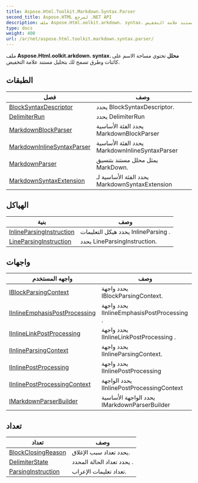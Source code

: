 ```yaml
---
title: Aspose.Html.Toolkit.Markdown.Syntax.Parser
second_title: Aspose.HTML لمرجع .NET API
description: ملف Aspose.Html.oolkit.arkdown. syntax. محلل تحتوي مساحة الاسم على كائنات وطرق تسمح لك بتحليل مستند علامة التخفيض.
type: docs
weight: 400
url: /ar/net/aspose.html.toolkit.markdown.syntax.parser/
---
```

ملف **Aspose.Html.oolkit.arkdown. syntax. محلل** تحتوي مساحة الاسم على كائنات وطرق تسمح لك بتحليل مستند علامة التخفيض.

## الطبقات

| فصل | وصف |
| --- | --- |
| [BlockSyntaxDescriptor](./blocksyntaxdescriptor/) | يحدد BlockSyntaxDescriptor. |
| [DelimiterRun](./delimiterrun/) | يحدد DelimiterRun |
| [MarkdownBlockParser](./markdownblockparser/) | يحدد الفئة الأساسية MarkdownBlockParser |
| [MarkdownInlineSyntaxParser](./markdowninlinesyntaxparser/) | يحدد الفئة الأساسية MarkdownInlineSyntaxParser |
| [MarkdownParser](./markdownparser/) | يمثل محلل مستند بتنسيق MarkDown. |
| [MarkdownSyntaxExtension](./markdownsyntaxextension/) | يحدد الفئة الأساسية لـ MarkdownSyntaxExtension |
## الهياكل

| بنية | وصف |
| --- | --- |
| [InlineParsingInstruction](./inlineparsinginstruction/) | يحدد هيكل التعليمات InlineParsing . |
| [LineParsingInstruction](./lineparsinginstruction/) | يحدد LineParsingInstruction. |
## واجهات

| واجهه المستخدم | وصف |
| --- | --- |
| [IBlockParsingContext](./iblockparsingcontext/) | يحدد واجهة IBlockParsingContext. |
| [IInlineEmphasisPostProcessing](./iinlineemphasispostprocessing/) | يحدد واجهة IInlineEmphasisPostProcessing . |
| [IInlineLinkPostProcessing](./iinlinelinkpostprocessing/) | يحدد واجهة IInlineLinkPostProcessing . |
| [IInlineParsingContext](./iinlineparsingcontext/) | يحدد واجهة IInlineParsingContext. |
| [IInlinePostProcessing](./iinlinepostprocessing/) | يحدد واجهة IInlinePostProcessing |
| [IInlinePostProcessingContext](./iinlinepostprocessingcontext/) | يحدد الواجهة IInlinePostProcessingContext |
| [IMarkdownParserBuilder](./imarkdownparserbuilder/) | يحدد الواجهة الأساسية IMarkdownParserBuilder |
## تعداد

| تعداد | وصف |
| --- | --- |
| [BlockClosingReason](./blockclosingreason/) | يحدد تعداد سبب الإغلاق. |
| [DelimiterState](./delimiterstate/) | يحدد تعداد الحالة المحدد . |
| [ParsingInstruction](./parsinginstruction/) | تعداد تعليمات الإعراب. |


